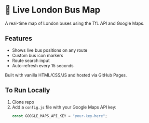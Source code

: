 # 🚌 Live London Bus Map

A real-time map of London buses using the TfL API and Google Maps.

## Features
- Shows live bus positions on any route
- Custom bus icon markers
- Route search input
- Auto-refresh every 15 seconds

Built with vanilla HTML/CSS/JS and hosted via GitHub Pages.

## To Run Locally
1. Clone repo
2. Add a `config.js` file with your Google Maps API key:
   ```js
   const GOOGLE_MAPS_API_KEY = "your-key-here";
